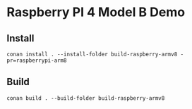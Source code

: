 Raspberry PI 4 Model B Demo
===========================

Install
-------
`conan install . --install-folder build-raspberry-armv8 -pr=raspberrypi-arm8`

Build
-----
`conan build . --build-folder build-raspberry-armv8`
